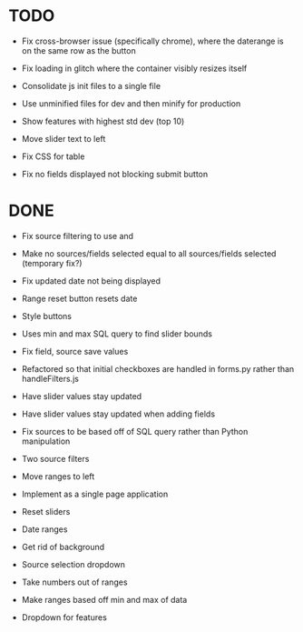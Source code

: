 # TODO
* Fix cross-browser issue (specifically chrome), where the daterange is on the same row as the button
* Fix loading in glitch where the container visibly resizes itself
* Consolidate js init files to a single file
* Use unminified files for dev and then minify for production

* Show features with highest std dev (top 10)
* Move slider text to left
* Fix CSS for table
* Fix no fields displayed not blocking submit button

# DONE
* Fix source filtering to use and
* Make no sources/fields selected equal to all sources/fields selected (temporary fix?)
* Fix updated date not being displayed
* Range reset button resets date
* Style buttons

* Uses min and max SQL query to find slider bounds
* Fix field, source save values
* Refactored so that initial checkboxes are handled in forms.py rather than handleFilters.js
* Have slider values stay updated
* Have slider values stay updated when adding fields
* Fix sources to be based off of SQL query rather than Python manipulation
* Two source filters
* Move ranges to left

* Implement as a single page application
* Reset sliders
* Date ranges
* Get rid of background
* Source selection dropdown
* Take numbers out of ranges
* Make ranges based off min and max of data
* Dropdown for features
